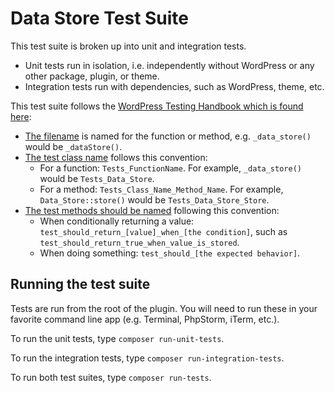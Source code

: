 # Data Store Test Suite

This test suite is broken up into unit and integration tests.  

- Unit tests run in isolation, i.e. independently without WordPress or any other package, plugin, or theme.
- Integration tests run with dependencies, such as WordPress, theme, etc.

This test suite follows the [WordPress Testing Handbook which is found here](https://make.wordpress.org/core/handbook/testing/automated-testing/writing-phpunit-tests/#test-classes):

- [The filename](https://make.wordpress.org/core/handbook/testing/automated-testing/writing-phpunit-tests/#test-classes) is named for the function or method, e.g. `_data_store()` would be `_dataStore()`.
- [The test class name](https://make.wordpress.org/core/handbook/testing/automated-testing/writing-phpunit-tests/#test-classes) follows this convention: 
    - For a function: `Tests_FunctionName`. For example, `_data_store()` would be `Tests_Data_Store`.
    - For a method: `Tests_Class_Name_Method_Name`. For example, `Data_Store::store()` would be `Tests_Data_Store_Store`.
- [The test methods should be named](https://make.wordpress.org/core/handbook/testing/automated-testing/writing-phpunit-tests/#test-methods) following this convention: 
    - When conditionally returning a value: `test_should_return_[value]_when_[the condition]`, such as `test_should_return_true_when_value_is_stored`.
    - When doing something: `test_should_[the expected behavior]`.

## Running the test suite

Tests are run from the root of the plugin. You will need to run these in your favorite command line app (e.g. Terminal, PhpStorm, iTerm, etc.).

To run the unit tests, type `composer run-unit-tests`.

To run the integration tests, type `composer run-integration-tests`.

To run both test suites, type `composer run-tests`.
